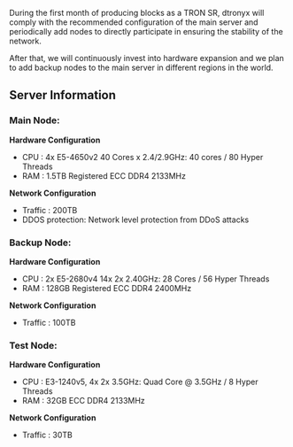 During the first month of producing blocks as a TRON SR, dtronyx will comply with the recommended configuration of the main server and periodically add nodes to directly participate in ensuring the stability of the network.

After that, we will continuously invest into hardware expansion and we plan to add backup nodes to the main server in different regions in the world.


## Server Information
### Main Node:
**Hardware Configuration**
* CPU		: 4x E5-4650v2 40 Cores x 2.4/2.9GHz: 40 cores / 80 Hyper Threads
* RAM		: 1.5TB Registered ECC DDR4 2133MHz

**Network Configuration**
* Traffic	: 200TB
* DDOS protection: Network level protection from DDoS attacks

### Backup Node:
**Hardware Configuration**
* CPU : 2x E5-2680v4 14x 2x 2.40GHz: 28 Cores / 56 Hyper Threads
* RAM : 128GB Registered ECC DDR4 2400MHz

**Network Configuration**
* Traffic	: 100TB

### Test Node:
**Hardware Configuration**
* CPU		: E3-1240v5, 4x 2x 3.5GHz: Quad Core @ 3.5GHz / 8 Hyper Threads
* RAM		: 32GB ECC DDR4 2133MHz

**Network Configuration**
* Traffic	: 30TB
